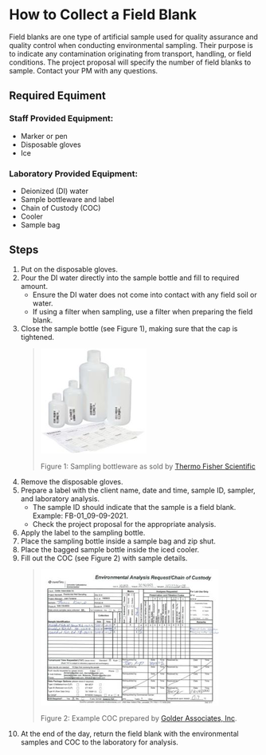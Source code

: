 [//]: # (Audience: entry level environmental staff conducting field sampling. They will be familiar with how to conduct sampling, the purpose of sampling, and laboratory standards like COCs. This is designed to be a general guide--specifics that may vary depending on the company, project, or laboratory are not detailed. Instead, this guide is intended to follow general industry practices.)
 # How to Collect a Field Blank
 Field blanks are one type of artificial sample used for quality assurance and quality control when conducting environmental sampling. Their purpose is to indicate any contamination originating from transport, handling, or field conditions. The project proposal will specify the number of field blanks to sample. Contact your PM with any questions.
 ## Required Equiment
### Staff Provided Equipment:
 - Marker or pen
- Disposable gloves
- Ice

### Laboratory Provided Equipment:
- Deionized (DI) water 
- Sample bottleware and label
- Chain of Custody (COC)
- Cooler
- Sample bag

## Steps
1. Put on the disposable gloves.
2. Pour the DI water directly into the sample bottle and fill to required amount. 
    * Ensure the DI water does not come into contact with any field soil or water.
    * If using a filter when sampling, use a filter when preparing the field blank.
3. Close the sample bottle (see Figure 1), making sure that the cap is tightened.
    > ![Bottleware](bottleware.jpg)
    > 
    > Figure 1: Sampling bottleware as sold by [Thermo Fisher Scientific](https://www.thermofisher.com/order/catalog/product/N319-0125#/N319-0125)
4. Remove the disposable gloves.
5. Prepare a label with the client name, date and time, sample ID, sampler, and laboratory analysis.
    * The sample ID should indicate that the sample is a field blank. Example: FB-01_09-09-2021.
    * Check the project proposal for the appropriate analysis.
6. Apply the label to the sampling bottle.
7. Place the sampling bottle inside a sample bag and zip shut.
8. Place the bagged sample bottle inside the iced cooler.
9. Fill out the COC (see Figure 2) with sample details.
    > ![COC](chain.jpg)
    > 
    > Figure 2: Example COC prepared by [Golder Associates, Inc](https://www4.des.state.nh.us/IISProxy/IISProxy.dll?ContentId=4771881).
10. At the end of the day, return the field blank with the environmental samples and COC to the laboratory for analysis.
